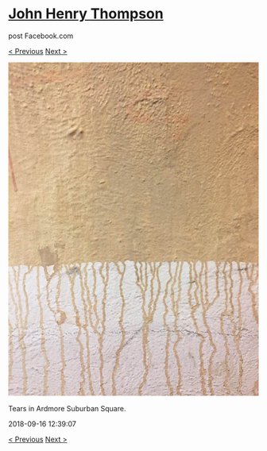 # [John Henry Thompson](../README.md)
post Facebook.com

[< Previous](2018-09-17-4.md) [Next >](2018-09-13-1.md)

[![](../media/2018-09-16/Timeline-Photos-Tears-in-Ardmore-Suburban-Square.jpg)](../README.md)

Tears in Ardmore Suburban Square.

2018-09-16 12:39:07

[< Previous](2018-09-17-4.md) [Next >](2018-09-13-1.md)